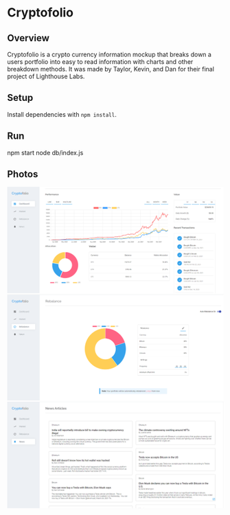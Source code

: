 # Cryptofolio

## Overview

Cryptofolio is a crypto currency information mockup that breaks down a users portfolio into easy to read information with charts and other breakdown methods. It was made by Taylor, Kevin, and Dan for their final project of Lighthouse Labs.

## Setup

Install dependencies with `npm install`.

## Run

npm start
node db/index.js

## Photos

![Screenshot of the dashboard](https://github.com/T-Ivings/cryptofolio/blob/master/public/images/picture1.png?raw=true)
![Screenshot of the rebalance page](https://github.com/T-Ivings/cryptofolio/blob/master/public/images/picture2.png?raw=true)
![Screenshot of the news page](https://github.com/T-Ivings/cryptofolio/blob/master/public/images/picture3.png?raw=true)
